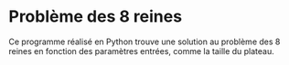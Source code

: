 # Problème des 8 reines

Ce programme réalisé en Python trouve une solution au problème des 8 reines en fonction des paramètres entrées, comme la taille du plateau.
